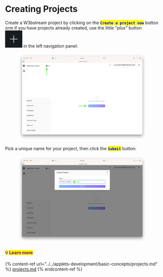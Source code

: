 # Creating Projects

Create a W3bstream project by clicking on the <mark style="color:blue;">**`Create a project now`**</mark> button orm if you have projects already created, use the little "_plus"_ button <img src="../../.gitbook/assets/image (4).png" alt="" data-size="line"> in the left navigation panel:

<figure><img src="../../.gitbook/assets/image (8).png" alt=""><figcaption></figcaption></figure>

Pick a unique name for your project, then click the <mark style="color:blue;">**`Submit`**</mark> button:

<figure><img src="../../.gitbook/assets/image (7).png" alt=""><figcaption></figcaption></figure>

#### <mark style="color:purple;">**💡**</mark> <mark style="color:purple;"></mark><mark style="color:purple;">Learn more</mark>

{% content-ref url="../../applets-development/basic-concepts/projects.md" %}
[projects.md](../../applets-development/basic-concepts/projects.md)
{% endcontent-ref %}

